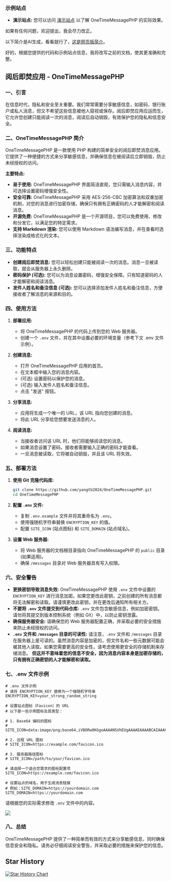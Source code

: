 ### 示例站点

- **演示站点:** 您可以访问 [演示站点](https://ilovelinuxdo.tech) 以了解 OneTimeMessagePHP 的实际效果。

如果有任何问题，欢迎提出，我会尽力改正。

以下简介是AI生成，看看就行了，[这是网页版简介](https://ilovelinuxdo.tech/introduce.html)。

好的，根据您提供的代码和示例站点信息，我将改写之前的文档，使其更准确和完整。

## 阅后即焚应用 - OneTimeMessagePHP

### 一、引言

在信息时代，隐私和安全至关重要。我们常常需要分享敏感信息，如密码、银行账户或私人消息，但又不希望这些信息被他人窥视或保存。阅后即焚应用应运而生，它允许您创建只能阅读一次的消息，阅读后自动销毁，有效保护您的隐私和信息安全。

### 二、OneTimeMessagePHP 简介

OneTimeMessagePHP 是一款使用 PHP 构建的简单安全的阅后即焚消息应用。它提供了一种便捷的方式来分享敏感信息，并确保信息在被阅读后立即销毁，防止未经授权的访问。

**主要特点:**

- **易于使用:** OneTimeMessagePHP 界面简洁直观，您只需输入消息内容，并可选择设置密码增强安全性。
- **安全可靠:** OneTimeMessagePHP 采用 AES-256-CBC 加密算法和双重加密机制，对您的消息进行加密存储，确保只有拥有正确密码的人才能解密和阅读消息。
- **开源免费:** OneTimeMessagePHP 是一个开源项目，您可以免费使用、修改和分发它，以满足您的特定需求。
- **支持 Markdown 渲染:**  您可以使用 Markdown 语法编写消息，并在查看时选择渲染成格式化的文本。


### 三、功能特点

- **创建阅后即焚消息:** 您可以轻松创建只能被阅读一次的消息。消息一旦被读取，就会从服务器上永久删除。
- **密码保护 (可选):** 您可以为消息设置密码，增强安全保障。只有知道密码的人才能解密和阅读消息。
- **发件人姓名和备注信息 (可选):** 您可以选择添加发件人姓名和备注信息，方便接收者了解消息的来源和目的。

### 四、使用方法

1. **部署应用:**
    - 将 OneTimeMessagePHP 的代码上传到您的 Web 服务器。
    - 创建一个 `.env` 文件，并在其中设置必要的环境变量（参考下文 .env 文件示例）。

2. **创建消息:**
    - 打开 OneTimeMessagePHP 应用的首页。
    - 在文本框中输入您的消息内容。
    - (可选) 设置密码以保护您的消息。
    - (可选) 输入发件人姓名和备注信息。
    - 点击 "发送" 按钮。

3. **分享消息:**
    - 应用将生成一个唯一的 URL，该 URL 指向您创建的消息。
    - 将此 URL 分享给您想要发送消息的人。

4. **阅读消息:**
    - 当接收者访问该 URL 时，他们将能够阅读您的消息。
    - 如果消息设置了密码，接收者需要输入正确的密码才能查看。
    - 一旦消息被读取，它将被自动销毁，并且该 URL 将失效。

### 五、部署方法

1. **使用 Git 克隆代码库:**
    ```bash
    git clone https://github.com/yangtb2024/OneTimeMessagePHP.git
    cd OneTimeMessagePHP
    ```

2. **配置 `.env` 文件:**
    - 复制 `.env.example` 文件并将其重命名为 `.env`。
    - 使用强随机字符串替换 `ENCRYPTION_KEY` 的值。
    - 配置 `SITE_ICON` (站点图标) 和 `SITE_DOMAIN` (站点域名)。

3. **设置 Web 服务器:**
    - 将 Web 服务器的文档根目录指向 OneTimeMessagePHP 的 `public` 目录 (如果适用)。
    - 确保 `/messages` 目录对 Web 服务器具有写入权限。


### 六、安全警告

- **更换密钥导致消息失效:** OneTimeMessagePHP 使用 `.env` 文件中设置的 `ENCRYPTION_KEY` 进行消息加密。如果您更改此密钥，之前创建的所有消息都将无法解密和读取。请谨慎更改此密钥，并在更改后通知所有相关方。
- **不要将 `.env` 文件提交到代码仓库:** `.env` 文件包含敏感信息，例如加密密钥。请勿将其提交到版本控制系统（例如 Git）中，以防止密钥泄露。
- **确保服务器安全:** 请确保您的 Web 服务器配置正确，并采取必要的安全措施来防止未经授权的访问。
- **`.env` 文件和 `/messages` 目录的可读性:** 请注意，`.env` 文件和 `/messages` 目录在服务器上是可读的。虽然消息内容是加密的，但文件名和一些元数据可能会被其他人读取。如果您需要更高的安全性，请考虑使用更安全的存储机制来存储消息。 **但这并不意味着您的信息不安全，因为消息内容本身是加密存储的，只有拥有正确密钥的人才能解密和读取。**

### 七、.env 文件示例

```env
# .env 文件示例
# 请将 ENCRYPTION_KEY 替换为一个强随机字符串
ENCRYPTION_KEY=your_strong_random_string

# 设置站点图标（Favicon）的 URL
# 以下是一些示例图标及其类型：

# 1. Base64 编码的图标
# SITE_ICON=data:image/png;base64,iVBORw0KGgoAAAANSUhEUgAAAAEAAAABCAIAAACQd1PeAAAADElEQVQI12P4//8/AAX+Av7czFnnAAAAAElFTkSuQmCC

# 2. 远程 URL 图标
# SITE_ICON=https://example.com/favicon.ico

# 3. 服务器路径图标
# SITE_ICON=/path/to/your/favicon.ico

# 请选择一个适合您需求的图标配置项
SITE_ICON=https://example.com/favicon.ico

# 设置站点的域名，用于生成消息链接
# 例如：SITE_DOMAIN=https://yourdomain.com
SITE_DOMAIN=https://yourdomain.com
```

请根据您的实际需求修改 `.env` 文件中的内容。

![](https://star-history.com/#yangtb2024/OneTimeMessagePHP&Date)


### 八、总结

OneTimeMessagePHP 提供了一种简单而有效的方式来分享敏感信息，同时确保信息安全和隐私。请务必仔细阅读安全警告，并采取必要的措施来保护您的信息。

## Star History

[![Star History Chart](https://api.star-history.com/svg?repos=yangtb2024/OneTimeMessagePHP&type=Date)](https://star-history.com/#yangtb2024/OneTimeMessagePHP&Date)

